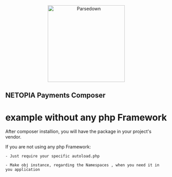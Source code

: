 <div align="center"><a href="https://netopia-payments.com/"><img alt="Parsedown" src="https://suport.mobilpay.ro/np-logo-blue.svg" width="240" /></a></div>

## NETOPIA Payments Composer
# example without any php Framework 

After composer installion, you will have the  package in your project's vendor.

If you are not using any php Framework:

    - Just require your specific autoload.php
    
    - Make obj instance, regarding the Namespaces , when you need it in you application
